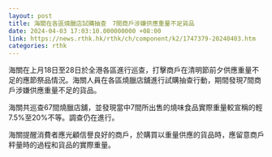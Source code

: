 ```yaml
---
layout: post
title: 海關在各區燒臘店試購抽查　7間商戶涉嫌供應重量不足貨品
date: 2024-04-03 17:03:10.000000000 +08:00
link: https://news.rthk.hk/rthk/ch/component/k2/1747379-20240403.htm
categories: rthk
---
```


海關在上月18日至28日於全港各區進行巡查，打擊商戶在清明節前夕供應重量不足的應節祭品情況。海關人員在各區燒臘店舖進行試購抽查行動，期間發現7間商戶涉嫌供應重量不足的貨品。

海關共巡查67間燒臘店舖，並發現當中7間所出售的燒味食品實際重量較宣稱的輕7.5%至20%不等。調查仍在進行。

海關提醒消費者應光顧信譽良好的商戶，於購買以重量供應的貨品時，應留意商戶秤量時的過程和貨品的實際重量。
